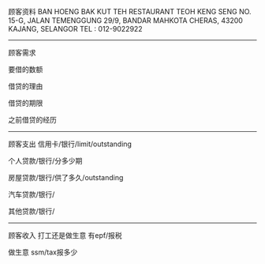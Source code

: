 顾客资料
BAN HOENG BAK KUT TEH RESTAURANT TEOH KENG SENG NO. 15-G, JALAN TEMENGGUNG 29/9, BANDAR MAHKOTA CHERAS, 43200 KAJANG, SELANGOR TEL : 012-9022922


-----------------
顾客需求


要借的数额

借贷的理由

借贷的期限

之前借贷的经历


--------------
顾客支出
信用卡/银行/limit/outstanding


个人贷款/银行/分多少期

房屋贷款/银行/供了多久/outstanding

汽车贷款/银行/


其他贷款/银行/

-----------
顾客收入
打工还是做生意
有epf/报税

做生意 ssm/tax报多少

